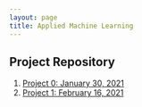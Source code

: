 ```yaml
---
layout: page
title: Applied Machine Learning
---
```


## Project Repository
1. [Project 0: January 30, 2021](Projects/test0.md)
2. [Project 1: February 16, 2021](Projects/Project1.md)
